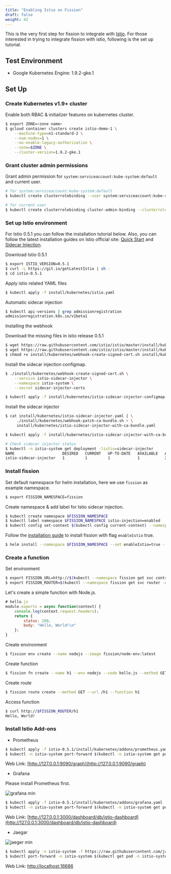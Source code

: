 ```yaml
---
title: "Enabling Istio on Fission"
draft: false
weight: 42
---
```


This is the very first step for fission to integrate with [Istio](https://istio.io/). For those interested in trying to integrate fission with istio, following is the set up tutorial.

## Test Environment
* Google Kubernetes Engine: 1.9.2-gke.1

## Set Up
### Create Kubernetes v1.9+ cluster

Enable both RBAC & initializer features on kubernetes cluster.

``` bash
$ export ZONE=<zone name>
$ gcloud container clusters create istio-demo-1 \
    --machine-type=n1-standard-2 \
    --num-nodes=1 \
    --no-enable-legacy-authorization \
    --zone=$ZONE \
    --cluster-version=1.9.2-gke.1
```

### Grant cluster admin permissions

Grant admin permission for `system:serviceaccount:kube-system:default` and current user.

``` bash
# for system:serviceaccount:kube-system:default
$ kubectl create clusterrolebinding --user system:serviceaccount:kube-system:default kube-system-cluster-admin --clusterrole cluster-admin

# for current user
$ kubectl create clusterrolebinding cluster-admin-binding --clusterrole=cluster-admin --user=$(gcloud config get-value core/account)
```

### Set up Istio environment

For Istio 0.5.1 you can follow the installation tutorial below. Also, you can follow the latest installation guides on Istio official site: [Quick Start](https://istio.io/docs/setup/kubernetes/quick-start.html) and [Sidecar Injection](https://istio.io/docs/setup/kubernetes/sidecar-injection.html).


Download Istio 0.5.1

``` bash
$ export ISTIO_VERSION=0.5.1
$ curl -L https://git.io/getLatestIstio | sh -
$ cd istio-0.5.1
```

Apply istio related YAML files

``` bash
$ kubectl apply -f install/kubernetes/istio.yaml
```

Automatic sidecar injection

``` bash
$ kubectl api-versions | grep admissionregistration
admissionregistration.k8s.io/v1beta1
```

Installing the webhook

Download the missing files in istio release 0.5.1

``` bash
$ wget https://raw.githubusercontent.com/istio/istio/master/install/kubernetes/webhook-create-signed-cert.sh -P install/kubernetes/
$ wget https://raw.githubusercontent.com/istio/istio/master/install/kubernetes/webhook-patch-ca-bundle.sh -P install/kubernetes/
$ chmod +x install/kubernetes/webhook-create-signed-cert.sh install/kubernetes/webhook-patch-ca-bundle.sh
```

Install the sidecar injection configmap.

``` bash
$ ./install/kubernetes/webhook-create-signed-cert.sh \
    --service istio-sidecar-injector \
    --namespace istio-system \
    --secret sidecar-injector-certs

$ kubectl apply -f install/kubernetes/istio-sidecar-injector-configmap-release.yaml
```

Install the sidecar injector

``` bash
$ cat install/kubernetes/istio-sidecar-injector.yaml | \
     ./install/kubernetes/webhook-patch-ca-bundle.sh > \
     install/kubernetes/istio-sidecar-injector-with-ca-bundle.yaml

$ kubectl apply -f install/kubernetes/istio-sidecar-injector-with-ca-bundle.yaml

# Check sidecar injector status
$ kubectl -n istio-system get deployment -listio=sidecar-injector
NAME                     DESIRED   CURRENT   UP-TO-DATE   AVAILABLE   AGE
istio-sidecar-injector   1         1         1            1           26s
```

### Install fission

Set default namespace for helm installation, here we use `fission` as example namespace.
``` bash
$ export FISSION_NAMESPACE=fission
```

Create namespace & add label for Istio sidecar injection.

``` bash
$ kubectl create namespace $FISSION_NAMESPACE
$ kubectl label namespace $FISSION_NAMESPACE istio-injection=enabled
$ kubectl config set-context $(kubectl config current-context) --namespace=$FISSION_NAMESPACE
```

Follow the [installation guide](../../installation/) to install fission with flag `enableIstio` true.

``` bash
$ helm install --namespace $FISSION_NAMESPACE --set enableIstio=true --name istio-demo <chart-fission-all-url>
```

### Create a function

Set environment

``` bash
$ export FISSION_URL=http://$(kubectl --namespace fission get svc controller -o=jsonpath='{..ip}')
$ export FISSION_ROUTER=$(kubectl --namespace fission get svc router -o=jsonpath='{..ip}')
```

Let's create a simple function with Node.js.

``` js
# hello.js
module.exports = async function(context) {
    console.log(context.request.headers);
    return {
        status: 200,
        body: "Hello, World!\n"
    };
}
```

Create environment

``` bash
$ fission env create --name nodejs --image fission/node-env:latest
```

Create function

``` bash
$ fission fn create --name h1 --env nodejs --code hello.js --method GET
```

Create route

``` bash
$ fission route create --method GET --url /h1 --function h1
```

Access function

``` bash
$ curl http://$FISSION_ROUTER/h1
Hello, World!
```


### Install Istio Add-ons

* Prometheus

``` bash
$ kubectl apply -f istio-0.5.1/install/kubernetes/addons/prometheus.yaml
$ kubectl -n istio-system port-forward $(kubectl -n istio-system get pod -l app=prometheus -o jsonpath='{.items[0].metadata.name}') 9090:9090
```

Web Link: [http://127.0.0.1:9090/graph](http://127.0.0.1:9090/graph)

* Grafana

Please install Prometheus first.

![grafana min](https://user-images.githubusercontent.com/202578/33528556-639493e2-d89d-11e7-9768-976fb9208646.png)

``` bash
$ kubectl apply -f istio-0.5.1/install/kubernetes/addons/grafana.yaml
$ kubectl -n istio-system port-forward $(kubectl -n istio-system get pod -l app=grafana -o jsonpath='{.items[0].metadata.name}') 3000:3000
```

Web Link: [http://127.0.0.1:3000/dashboard/db/istio-dashboard](http://127.0.0.1:3000/dashboard/db/istio-dashboard)

* Jaegar

![jaeger min](https://user-images.githubusercontent.com/202578/33528554-572c4f28-d89d-11e7-8a01-1543fc2aa064.png)

``` bash
$ kubectl apply -n istio-system -f https://raw.githubusercontent.com/jaegertracing/jaeger-kubernetes/master/all-in-one/jaeger-all-in-one-template.yml
$ kubectl port-forward -n istio-system $(kubectl get pod -n istio-system -l app=jaeger -o jsonpath='{.items[0].metadata.name}') 16686:16686
```

Web Link: [http://localhost:16686](http://localhost:16686)
